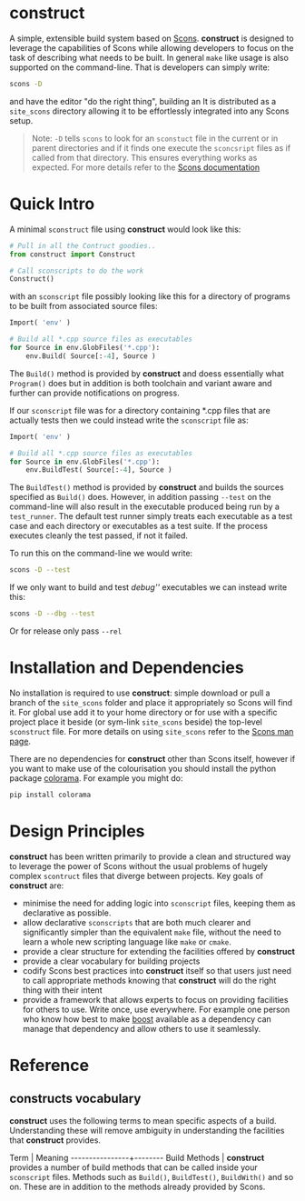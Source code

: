# construct

A simple, extensible build system based on [Scons](http://www.scons.org/). **construct** is designed to 
leverage the capabilities of Scons while allowing developers to focus on the task of describing what needs to be built. In general `make` like usage is also supported on the command-line. That is developers can simply write:

```sh
scons -D
```

and have the editor "do the right thing", building an  It is distributed as a `site_scons` directory allowing it to be effortlessly integrated into any Scons setup.

> Note: `-D` tells `scons` to look for an `sconstuct` file in the current or in parent directories and if it finds one execute the `sconcsript` files as if called from that directory. This ensures everything works as expected. For more details refer to the [Scons documentation](http://www.scons.org/documentation.php)


# Quick Intro

A minimal `sconstruct` file using **construct** would look like this:

```python
# Pull in all the Contruct goodies..
from construct import Construct

# Call sconscripts to do the work
Construct()
```

with an `sconscript` file possibly looking like this for a directory of programs to be built from associated source files:

```python
Import( 'env' )

# Build all *.cpp source files as executables
for Source in env.GlobFiles('*.cpp'):
    env.Build( Source[:-4], Source )
```

The `Build()` method is provided by **construct** and doess essentially what `Program()` does but in addition is both toolchain and variant aware and further can provide notifications on progress.

If our `sconscript` file was for a directory containing *.cpp files that are actually tests then we could instead write the `sconscript` file as:

```python
Import( 'env' )

# Build all *.cpp source files as executables
for Source in env.GlobFiles('*.cpp'):
    env.BuildTest( Source[:-4], Source )
```

The `BuildTest()` method is provided by **construct** and builds the sources specified as `Build()` does. However, in addition passing `--test` on the command-line will also result in the executable produced being run by a `test_runner`. The default test runner simply treats each executable as a test case and each directory or executables as a test suite. If the process executes cleanly the test passed, if not it failed.

To run this on the command-line we would write:

```sh
scons -D --test
```

If we only want to build and test *debug''* executables we can instead write this:

```sh
scons -D --dbg --test
```

Or for release only pass `--rel`


# Installation and Dependencies

No installation is required to use **construct**: simple download or pull a branch of the `site_scons` folder and place it appropriately so Scons will find it. For global use add it to your home directory or for use with a specific project place it beside (or sym-link `site_scons` beside) the top-level `sconstruct` file. For more details on using `site_scons` refer to the [Scons man page](http://www.scons.org/doc/production/HTML/scons-man.html).

There are no dependencies for **construct** other than Scons itself, however if you want to make use of the colourisation you should install the python package [colorama](https://pypi.python.org/pypi/colorama). For example you might do:

```sh
pip install colorama
```

# Design Principles

**construct** has been written primarily to provide a clean and structured way to leverage the power of Scons without the usual problems of hugely complex `scontruct` files that diverge between projects. Key goals of **construct** are:

  * minimise the need for adding logic into `sconscript` files, keeping them as declarative as possible. 
  * allow declarative `sconscripts` that are both much clearer and significantly simpler than the equivalent `make` file, without the need to learn a whole new scripting language like `make` or `cmake`.
  * provide a clear structure for extending the facilities offered by **construct**
  * provide a clear vocabulary for building projects
  * codify Scons best practices into **construct** itself so that users just need to call appropriate methods knowing that **construct** will do the right thing with their intent
  * provide a framework that allows experts to focus on providing facilities for others to use. Write once, use everywhere. For example one person who know how best to make [boost](http://www.boost.org/) available as a dependency can manage that dependency and allow others to use it seamlessly.


# Reference

## constructs vocabulary

**construct** uses the following terms to mean specific aspects of a build. Understanding these will remove ambiguity in understanding the facilities that **construct** provides.

Term            | Meaning
----------------+--------
Build Methods   | **construct** provides a number of build methods that can be called inside your `sconscript` files. Methods such as `Build()`, `BuildTest()`, `BuildWith()` and so on. These are in addition to the methods already provided by Scons.